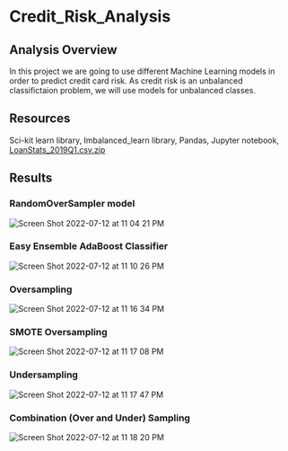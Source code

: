 # Credit_Risk_Analysis

## Analysis Overview
In this project we are going to use different Machine Learning models in order to predict credit card risk. As credit risk is an unbalanced classifictaion problem, we will use models for unbalanced classes.

## Resources
Sci-kit learn library, Imbalanced_learn library, Pandas, Jupyter notebook, [LoanStats_2019Q1.csv.zip](/LoanStats_2019Q1.csv.zip)

## Results

### RandomOverSampler model

![Screen Shot 2022-07-12 at 11 04 21 PM](https://user-images.githubusercontent.com/43548929/178648298-dc1f8ceb-6845-4e52-b1ab-9426ea03b681.png)

### Easy Ensemble AdaBoost Classifier
![Screen Shot 2022-07-12 at 11 10 26 PM](https://user-images.githubusercontent.com/43548929/178648944-7f1ac081-8c39-497c-ad2e-a3d601966620.png)

### Oversampling
![Screen Shot 2022-07-12 at 11 16 34 PM](https://user-images.githubusercontent.com/43548929/178649528-c8f99f89-ead8-4acb-8aa3-814642ccc569.png)

### SMOTE Oversampling
![Screen Shot 2022-07-12 at 11 17 08 PM](https://user-images.githubusercontent.com/43548929/178649593-5f364592-d797-47c1-9f89-5aa42bdc2702.png)

### Undersampling
![Screen Shot 2022-07-12 at 11 17 47 PM](https://user-images.githubusercontent.com/43548929/178649659-90416257-f293-4fc9-be4d-9c01ff838343.png)

### Combination (Over and Under) Sampling
![Screen Shot 2022-07-12 at 11 18 20 PM](https://user-images.githubusercontent.com/43548929/178649708-0250d9b9-a601-4531-afba-67494a9fb7da.png)

